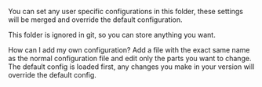 ﻿You can set any user specific configurations in this folder, these settings will be merged and override the default configuration.

This folder is ignored in git, so you can store anything you want.

How can I add my own configuration?
Add a file with the exact same name as the normal configuration file and edit only the parts you want to change.
The default config is loaded first, any changes you make in your version will override the default config.